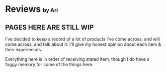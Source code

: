 # Reviews <span style="font-size:60%;">by Ari</span>

## PAGES HERE ARE STILL WIP

I've decided to keep a record of a lot of products i've come across, and will come across, and talk about it. I'll give my honest opinion about each item & their experiences. 

Everything here is in order of receiving stated item, though I do have a foggy memory for some of the things here.
